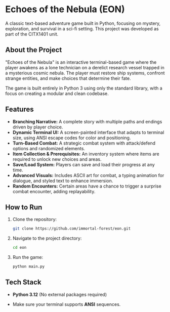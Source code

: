 # Echoes of the Nebula (EON)

A classic text-based adventure game built in Python, focusing on mystery, exploration, and survival in a sci-fi setting. This project was developed as part of the CITX1401 unit.

## About the Project

"Echoes of the Nebula" is an interactive terminal-based game where the player awakens as a lone technician on a derelict research vessel trapped in a mysterious cosmic nebula. The player must restore ship systems, confront strange entities, and make choices that determine their fate.

The game is built entirely in Python 3 using only the standard library, with a focus on creating a modular and clean codebase.

## Features

- **Branching Narrative:** A complete story with multiple paths and endings driven by player choice.
- **Dynamic Terminal UI:** A screen-painted interface that adapts to terminal size, using ANSI escape codes for color and positioning.
- **Turn-Based Combat:** A strategic combat system with attack/defend options and randomized elements.
- **Item Collection & Prerequisites:** An inventory system where items are required to unlock new choices and areas.
- **Save/Load System:** Players can save and load their progress at any time.
- **Advanced Visuals:** Includes ASCII art for combat, a typing animation for dialogue, and styled text to enhance immersion.
- **Random Encounters:** Certain areas have a chance to trigger a surprise combat encounter, adding replayability.

## How to Run

1. Clone the repository:
   ```sh
   git clone https://github.com/immortal-forest/eon.git
   ```
1. Navigate to the project directory:
   ```sh
   cd eon
   ```
1. Run the game:
   ```sh
   python main.py
   ```

## Tech Stack

- **Python 3.12** (No external packages required)

- Make sure your terminal supports **ANSI** sequences.
